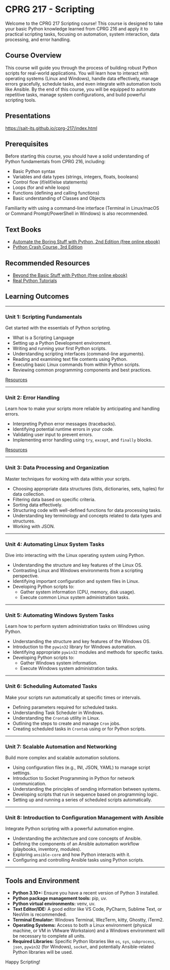 # CPRG 217 - Scripting

Welcome to the CPRG 217 Scripting course! This course is designed to take your basic Python knowledge learned from CPRG 216 and apply it to practical scripting tasks, focusing on automation, system interaction, data processing, and error handling.

## Course Overview

This course will guide you through the process of building robust Python scripts for real-world applications. You will learn how to interact with operating systems (Linux and Windows), handle data effectively, manage errors gracefully, schedule tasks, and even integrate with automation tools like Ansible. By the end of this course, you will be equipped to automate repetitive tasks, manage system configurations, and build powerful scripting tools.

## Presentations

https://sait-its.github.io/cprg-217/index.html

## Prerequisites

Before starting this course, you should have a solid understanding of Python fundamentals from CPRG 216, including:

*   Basic Python syntax
*   Variables and data types (strings, integers, floats, booleans)
*   Control flow (if/elif/else statements)
*   Loops (for and while loops)
*   Functions (defining and calling functions)
*   Basic understanding of Classes and Objects

Familiarity with using a command-line interface (Terminal in Linux/macOS or Command Prompt/PowerShell in Windows) is also recommended.

## Text Books

- [Automate the Boring Stuff with Python, 2nd Edition (free online ebook)](https://automatetheboringstuff.com/)
- [Python Crash Course, 3rd Edition](https://nostarch.com/python-crash-course-3rd-edition)

## Recommended Resources

- [Beyond the Basic Stuff with Python (free online ebook)](https://inventwithpython.com/beyond/)
- [Real Python Tutorials](https://realpython.com/)

## Learning Outcomes

---

### **Unit 1: Scripting Fundamentals**

Get started with the essentials of Python scripting.

*   What is a Scripting Language
*   Setting up a Python Development  environment.
*   Writing and running your first Python scripts.
*   Understanding scripting interfaces (command-line arguments).
*   Reading and examining text file contents using Python.
*   Executing basic Linux commands from within Python scripts.
*   Reviewing common programming components and best practices.

[Resources](./unit-01/unit-01.md)

---

### **Unit 2: Error Handling**

Learn how to make your scripts more reliable by anticipating and handling errors.

*   Interpreting Python error messages (tracebacks).
*   Identifying potential runtime errors in your code.
*   Validating user input to prevent errors.
*   Implementing error handling using `try`, `except`, and `finally` blocks.

[Resources](./unit-02/unit-02.md)

---

### **Unit 3: Data Processing and Organization**

Master techniques for working with data within your scripts.

*   Choosing appropriate data structures (lists, dictionaries, sets, tuples) for data collection.
*   Filtering data based on specific criteria.
*   Sorting data effectively.
*   Structuring code with well-defined functions for data processing tasks.
*   Understanding key terminology and concepts related to data types and structures.
*   Working with JSON.

---

### **Unit 4: Automating Linux System Tasks**

Dive into interacting with the Linux operating system using Python.

*   Understanding the structure and key features of the Linux OS.
*   Contrasting Linux and Windows environments from a scripting perspective.
*   Identifying important configuration and system files in Linux.
*   Developing Python scripts to:
    *   Gather system information (CPU, memory, disk usage).
    *   Execute common Linux system administration tasks.

---

### **Unit 5: Automating Windows System Tasks**

Learn how to perform system administration tasks on Windows using Python.

*   Understanding the structure and key features of the Windows OS.
*   Introduction to the `pywin32` library for Windows automation.
*   Identifying appropriate `pywin32` modules and methods for specific tasks.
*   Developing Python scripts to:
    *   Gather Windows system information.
    *   Execute Windows system administration tasks.

---

### **Unit 6: Scheduling Automated Tasks**

Make your scripts run automatically at specific times or intervals.

*   Defining parameters required for scheduled tasks.
*   Understanding Task Scheduler in Windows.
*   Understanding the `Crontab` utility in Linux.
*   Outlining the steps to create and manage `Cron` jobs.
*   Creating scheduled tasks in `Crontab` using or for Python scripts.

---

### **Unit 7: Scalable Automation and Networking**

Build more complex and scalable automation solutions.

*   Using configuration files (e.g., INI, JSON, YAML) to manage script settings.
*   Introduction to Socket Programming in Python for network communication.
*   Understanding the principles of sending information between systems.
*   Developing scripts that run in sequence based on programming logic.
*   Setting up and running a series of scheduled scripts automatically.

---

### **Unit 8: Introduction to Configuration Management with Ansible**

Integrate Python scripting with a powerful automation engine.

*   Understanding the architecture and core concepts of Ansible.
*   Defining the components of an Ansible automation workflow (playbooks, inventory, modules).
*   Exploring `ansible-core` and how Python interacts with it.
*   Configuring and controlling Ansible tasks using Python scripts.

---

## Tools and Environment

*   **Python 3.10+:** Ensure you have a recent version of Python 3 installed.
*   **Python package management tools:** pip, uv.
*   **Python virtual environments:** venv, uv.
*   **Text Editor/IDE:** A good editor like VS Code, PyCharm, Sublime Text, or NeoVim is recommended.
*   **Terminal Emulator:** Windows Terminal, WezTerm, kitty, Ghostty, iTerm2.
*   **Operating Systems:** Access to both a Linux environment (physical machine, or VM in VMware Workstaion) and a Windows environment will be necessary to complete all units.
*   **Required Libraries:** Specific Python libraries like `os`, `sys`, `subprocess`, `json`, `pywin32` (for Windows), `socket`, and potentially Ansible-related Python libraries will be used.

Happy Scripting!